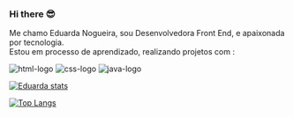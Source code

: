 ### Hi there 😎 

Me chamo Eduarda Nogueira, sou Desenvolvedora Front End, e apaixonada por tecnologia.<br>
Estou em processo de aprendizado, realizando projetos com :

<img src="https://img.shields.io/badge/HTML5-E34F26?style=for-the-badge&logo=html5&logoColor=white" alt="html-logo" />
<img src="https://img.shields.io/badge/CSS3-1572B6?style=for-the-badge&logo=css3&logoColor=white" alt="css-logo" />  
<img src="https://img.shields.io/badge/JavaScript-323330?style=for-the-badge&logo=javascript&logoColor=F7DF1E" alt="java-logo" />   
<br />

[![Eduarda stats](https://github-readme-stats.vercel.app/api?username=eduardanogueira11)](https://github.com/anuraghazra/github-readme-stats)

[![Top Langs](https://github-readme-stats.vercel.app/api/top-langs/?username=eduardanogueira11)](https://github.com/anuraghazra/github-readme-stats)

